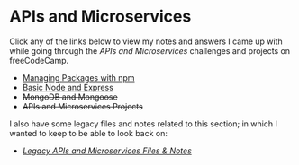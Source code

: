 # APIs and Microservices

Click any of the links below to view my notes and answers I came up with while going through the *APIs and Microservices* challenges and projects on freeCodeCamp.

- [Managing Packages with npm](./1.%20Managing%20Packages%20with%20npm.md#managing-packages-with-npm)
- [Basic Node and Express](./2.%20Basic%20Node%20and%20Express.md#basic-node-and-express)
- ~~MongoDB and Mongoose~~
- ~~APIs and Microservices Projects~~

I also have some legacy files and notes related to this section; in which I wanted to keep to be able to look back on:

- *[Legacy APIs and Microservices Files & Notes](./Legacy%20APIs%20and%20Microservices%20Files%20and%20Notes/json-apis-and-ajax#json-apis-and-ajax)*
